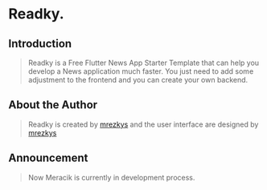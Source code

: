 # Readky.

## Introduction

> Readky is a Free Flutter News App Starter Template that can help you develop a News application much faster. You just need to add some adjustment to the frontend and you can create your own backend.

## About the Author
> Readky is created by [mrezkys](https://www.facebook.com/mrezkys12) and the user interface are designed by [mrezkys](https://www.facebook.com/mrezkys12)

## Announcement
> Now Meracik is currently in development process.
